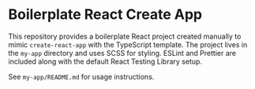# Boilerplate React Create App

This repository provides a boilerplate React project created manually to mimic
`create-react-app` with the TypeScript template. The project lives in the
`my-app` directory and uses SCSS for styling. ESLint and Prettier are included
along with the default React Testing Library setup.

See `my-app/README.md` for usage instructions.
